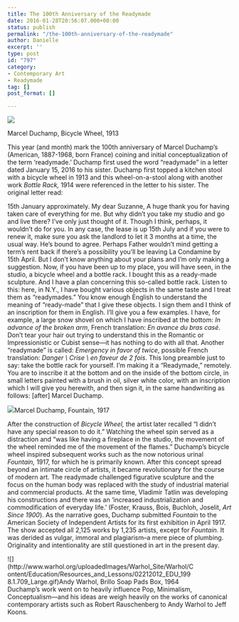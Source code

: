 ```yaml
---
title: The 100th Anniversary of the Readymade
date: 2016-01-28T20:56:07.000+00:00
status: publish
permalink: "/the-100th-anniversary-of-the-readymade"
author: Danielle
excerpt: ''
type: post
id: "797"
category:
- Contemporary Art
- Readymade
tag: []
post_format: []

---
```

![](http://www.db-artmag.com/archiv/assets/images/129/6.jpg)

Marcel Duchamp, Bicycle Wheel, 1913

This year (and month) mark the 100th anniversary of Marcel Duchamp’s (American, 1887-1968, born France) coining and initial conceptualization of the term ‘readymade.’ Duchamp first used the word “readymade” in a letter dated January 15, 2016 to his sister. Duchamp first topped a kitchen stool with a bicycle wheel in 1913 and this wheel-on-a-stool along with another work _Bottle Rack,_ 1914 were referenced in the letter to his sister. The original letter read:

15th January approximately. My dear Suzanne, A huge thank you for having taken care of everything for me. But why didn’t you take my studio and go and live there? I’ve only just thought of it. Though I think, perhaps, it wouldn’t do for you. In any case, the lease is up 15th July and if you were to renew it, make sure you ask the landlord to let it 3 months at a time, the usual way. He’s bound to agree. Perhaps Father wouldn’t mind getting a term’s rent back if there’s a possibility you’ll be leaving La Condamine by 15th April. But I don’t know anything about your plans and I’m only making a suggestion. Now, if you have been up to my place, you will have seen, in the studio, a bicycle wheel and a bottle rack. I bought this as a ready-made sculpture. And I have a plan concerning this so-called bottle rack. Listen to this: here, in N.Y., I have bought various objects in the same taste and I treat them as “readymades.” You know enough English to understand the meaning of “ready-made” that I give these objects. I sign them and I think of an inscription for them in English. I’ll give you a few examples. I have, for example, a large snow shovel on which I have inscribed at the bottom: _In advance of the broken arm_, French translation: _En avance du bras casé_. Don’t tear your hair out trying to understand this in the Romantic or Impressionistic or Cubist sense—it has nothing to do with all that. Another “readymade” is called: _Emergency in favor of twice_, possible French translation: _Danger \\ Crise \\ en faveur de 2 fois_. This long preamble just to say: take the bottle rack for yourself. I’m making it a “Readymade,” remotely. You are to inscribe it at the bottom and on the inside of the bottom circle, in small letters painted with a brush in oil, silver white color, with an inscription which I will give you herewith, and then sign it, in the same handwriting as follows: \[after\] Marcel Duchamp.

![](https://d32dm0rphc51dk.cloudfront.net/ocgEy0HxvjqHsFXJO20PIw/large.jpg)Marcel Duchamp, Fountain, 1917

After the construction of _Bicycle Wheel,_ the artist later recalled “I didn’t have any special reason to do it.” Watching the wheel spin served as a distraction and “was like having a fireplace in the studio, the movement of the wheel reminded me of the movement of the flames.” Duchamp’s bicycle wheel inspired subsequent works such as the now notorious urinal _Fountain,_ 1917, for which he is primarily known. After this concept spread beyond an intimate circle of artists, it became revolutionary for the course of modern art. The readymade challenged figurative sculpture and the focus on the human body was replaced with the study of industrial material and commercial products. At the same time, Vladimir Tatlin was developing his constructions and there was an ‘increased industrialization and commodification of everyday life.’ (Foster, Krauss, Bois, Buchloh, Joselit, _Art Since 1900_). As the narrative goes, Duchamp submitted _Fountain_ to the American Society of Independent Artists for its first exhibition in April 1917. The show accepted all 2,125 works by 1,235 artists, except for _Fountain._ It was derided as vulgar, immoral and plagiarism–a mere piece of plumbing. Originality and intentionality are still questioned in art in the present day.

<div class="wp-caption alignleft" style="width: 419px">![](http://www.warhol.org/uploadedImages/Warhol_Site/Warhol/Content/Education/Resources_and_Lessons/02212012_EDU_1998.1.709_Large.gif)Andy Warhol, Brillo Soap Pads Box, 1964

</div>Duchamp’s work went on to heavily influence Pop, Minimalism, Conceptualism—and his ideas are weigh heavily on the works of canonical contemporary artists such as Robert Rauschenberg to Andy Warhol to Jeff Koons.